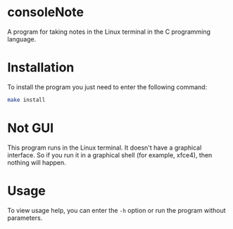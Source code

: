 # consoleNote
A program for taking notes in the Linux terminal in the C programming language.

# Installation
To install the program you just need to enter the following command:
```bash
make install
```

# Not GUI
This program runs in the Linux terminal. It doesn't have a graphical interface. So if you run it in a graphical shell (for example, xfce4), then nothing will happen.

# Usage
To view usage help, you can enter the `-h` option or run the program without parameters.
